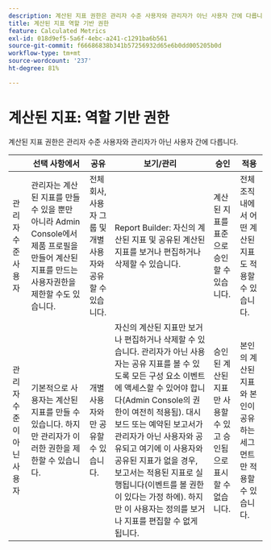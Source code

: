 ```yaml
---
description: 계산된 지표 권한은 관리자 수준 사용자와 관리자가 아닌 사용자 간에 다릅니다.
title: 계산된 지표 역할 기반 권한
feature: Calculated Metrics
exl-id: 018d9ef5-5a6f-4ebc-a241-c1291ba6b561
source-git-commit: f66686838b341b57256932d65e6b0dd005205b0d
workflow-type: tm+mt
source-wordcount: '237'
ht-degree: 81%

---
```


# 계산된 지표: 역할 기반 권한

계산된 지표 권한은 관리자 수준 사용자와 관리자가 아닌 사용자 간에 다릅니다.

|  | 선택 사항에서 | 공유 | 보기/관리 | 승인 | 적용 |
|--- |--- |--- |--- |--- |--- |
| 관리자 수준 사용자 | 관리자는 계산된 지표를 만들 수 있을 뿐만 아니라 Admin Console에서 제품 프로필을 만들어 계산된 지표를 만드는 사용자권한을 제한할 수도 있습니다. | 전체 회사, 사용자 그룹 및 개별 사용자와 공유할 수 있습니다. | Report Builder: 자신의 계산된 지표 및 공유된 계산된 지표를 보거나 편집하거나 삭제할 수 있습니다. | 계산된 지표를 표준으로 승인할 수 있습니다. | 전체 조직 내에서 어떤 계산된 지표도 적용할 수 있습니다. |
| 관리자 수준이 아닌 사용자 | 기본적으로 사용자는 계산된 지표를 만들 수 있습니다. 하지만 관리자가 이러한 권한을 제한할 수 있습니다. | 개별 사용자와만 공유할 수 있습니다. | 자신의 계산된 지표만 보거나 편집하거나 삭제할 수 있습니다. 관리자가 아닌 사용자는 공유 지표를 볼 수 있도록 모든 구성 요소 이벤트에 액세스할 수 있어야 합니다(Admin Console의 권한이 여전히 적용됨).  대시보드 또는 예약된 보고서가 관리자가 아닌 사용자와 공유되고 여기에 이 사용자와 공유된 지표가 없을 경우, 보고서는 적용된 지표로 실행됩니다(이벤트를 볼 권한이 있다는 가정 하에). 하지만 이 사용자는 정의를 보거나 지표를 편집할 수 없게 됩니다. | 승인된 계산된 지표만 사용할 수 있고 승인됨으로 표시할 수 없습니다. | 본인의 계산된 지표와 본인이 공유하는 세그먼트만 적용할 수 있습니다. |
